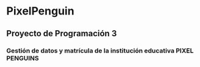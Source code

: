 # PixelPenguin
## Proyecto de Programación 3
### Gestión de datos y matrícula de la institución educativa PIXEL PENGUINS 
